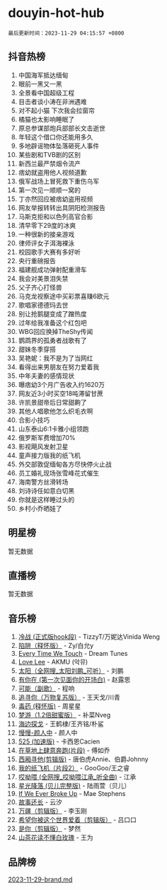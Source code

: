 # douyin-hot-hub

`最后更新时间：2023-11-29 04:15:57 +0800`

## 抖音热榜

1. 中国海军抵达缅甸
1. 眼前一黑又一黑
1. 全景看中国超级工程
1. 目击者谈小涛在非洲遇难
1. 对不起小猫 下次我会拉窗帘
1. 橘猫也太影响睡眠了
1. 原总参谋部炮兵部部长文击逝世
1. 年轻这个借口你还能用多久
1. 多地辟谣物体坠落砸死人事件
1. 某些剧和TVB剧的区别
1. 新西兰最严禁烟令流产
1. 痞幼就盗用他人视频道歉
1. 俄军战场上冒死救下重伤乌军
1. 第一次见一顺顺一窝的
1. 丁亦然回应被痞幼盗用视频
1. 网友举报转转出具阴阳检测报告
1. 马斯克拒和以色列高官合影
1. 清早零下29度的冰爽
1. 一种很新的接亲游戏
1. 律师评女子洱海裸泳
1. 校园歌手大赛有多好听
1. 央行重磅报告
1. 福建舰成功弹射配重滑车
1. 我会对美景泪失禁
1. 父子齐心打怪兽
1. 马克龙视察途中买彩票喜赚6欧元
1. 歌唱家德德玛去世
1. 别让抢鹅腿变成了蹭热度
1. 过年给我准备这个红包吧
1. WBG回应换掉TheShy传闻
1. 鹦鹉界的孤勇者战歌有了
1. 甜妹冬季穿搭
1. 吴艳妮：我不是为了当网红
1. 看得出来男朋友在努力爱着我
1. 中年夫妻的感情现状
1. 曝痞幼3个月广告收入约1620万
1. 网友近3小时买空18吨滞留甘蔗
1. 许凯景甜帝后日常甜齁了
1. 其他人唱歌他怎么织毛衣啊
1. 合影小技巧
1. 山东泰山6:1卡雅小组领跑
1. 俄罗斯军费增加70%
1. 影视飓风发射卫星
1. 童声接力版我的纸飞机
1. 外交部敦促缅甸各方尽快停火止战
1. 员工婚礼现场张雪峰花式催生
1. 海南警方丝滑转场
1. 刘诗诗任如意白切黑
1. 你就是这样睡过头的
1. 乡村小乔晒娃了

## 明星榜

暂无数据

## 直播榜

暂无数据

## 音乐榜

1. [冷战 (正式版hook段)](https://sf6-cdn-tos.douyinstatic.com/obj/tos-cn-ve-2774/oMuEoiBasWApEMVDgNiI8VAByNmwo5J0pyf8Yx) - TizzyT/万妮达Vinida Weng
1. [陷阱（释怀版）](https://sf3-cdn-tos.douyinstatic.com/obj/tos-cn-ve-2774/oE8C21LeZrzKLDFfQYgMzx4GAIHageG5IzayY7) - Zy/白允y
1. [Every Time We Touch](https://sf3-cdn-tos.douyinstatic.com/obj/tos-cn-ve-2774/ogN6lUKQeBBfEVhIOMikG1CcJjugxk1tztZyhP) - Dream Tunes
1. [Love Lee](https://sf6-cdn-tos.douyinstatic.com/obj/tos-cn-ve-2774/o05GbkJGbCBTdDnMtB0fwOYgkeZp23vrWQDQBS) - AKMU (악뮤)
1. [太阳（全网搜_太阳刘鹏_可听）](https://sf3-cdn-tos.douyinstatic.com/obj/tos-cn-ve-2774/ogWbyIQnlBFImVbeDocRdCIYtBHlbJXgfZMvgz) - 刘鹏
1. [有你在 (第一次见面你的开场白)](https://sf3-cdn-tos.douyinstatic.com/obj/tos-cn-ve-2774/oAthrQ3ClJBfI57uBoFEgNDYtNCZ0TSYQQfxQ0) - 赵露思
1. [可能（副歌）](https://sf6-cdn-tos.douyinstatic.com/obj/tos-cn-ve-2774/cde1731888894259b333569393c2fb51) - 程响
1. [追寻你（万物复苏版）](https://sf3-cdn-tos.douyinstatic.com/obj/tos-cn-ve-2774/oYeAZJsbjIDit9APmBg8u6uDUQnHmoCf3gbo74) - 王天戈/川青
1. [毒药 (释怀版)](https://sf3-cdn-tos.douyinstatic.com/obj/tos-cn-ve-2774/oYILMEAzspdZBIzy4frJNB8ZHPHWAhiwowd4Ad) - 周星星
1. [梦游（1.2倍甜蜜版）](https://sf3-cdn-tos.douyinstatic.com/obj/tos-cn-ve-2774/o4gyAUm8hwufoEABmwVIiQtHsFuGzAEEWtNMzo) - 补菜Nveg
1. [海边探戈](https://sf3-cdn-tos.douyinstatic.com/obj/tos-cn-ve-2774/os9gE0VQCGqt6VQkZDyBBYvfSDY0QFe3vVmubn) - 王鹤棣/王齐铭/朴鲨
1. [慢慢-颜人中](https://sf6-cdn-tos.douyinstatic.com/obj/tos-cn-ve-2774/ocjHNfBXdBxQNC8ZGAeoLMFTUgtBg8bkExunDC) - 颜人中
1. [525 (加速版)](https://sf3-cdn-tos.douyinstatic.com/obj/tos-cn-ve-2774/oIfKCtqfDyP8Vc9FpAPgWMyezT6LnDT1abRwGg) - 卡西恩Cacien
1. [在草地上肆意奔跑(片段)](https://sf3-cdn-tos.douyinstatic.com/obj/tos-cn-ve-2774/8831d494742f45dabdfa8adb8b817259) - 傅如乔
1. [西厢寻他(剪辑版)](https://sf3-cdn-tos.douyinstatic.com/obj/tos-cn-ve-2774/oUsAVfAQKlRNxEv5qxvIB8o5qmIWUcXbzJKJhw) - 唐伯虎Annie、伯爵Johnny
1. [我的纸飞机（片段2）](https://sf3-cdn-tos.douyinstatic.com/obj/tos-cn-ve-2774/oM2ZrKcg2CD5AeRB2gkeXOFB1IxAGJdZPazYHf) - GooGoo/王之睿
1. [哎呦喂 (全网搜_哎呦喂江承_听全曲)](https://sf6-cdn-tos.douyinstatic.com/obj/tos-cn-ve-2774/o0uEo63ECfIFdmwKF5HMzF1FCfItHEagDDeCAL) - 江承
1. [星光降落 (贝儿完整版)](https://sf6-cdn-tos.douyinstatic.com/obj/tos-cn-ve-2774/okwB9hAwyAtsFFkFBzAX1hOOfQuIoMNs0W2Mwr) - 陆雨萱（贝儿）
1. [If We Ever Broke Up](https://sf6-cdn-tos.douyinstatic.com/obj/tos-cn-ve-2774/o8onj5HDk0ImtBmO0URBfeyCDXQJMYkQ1gb8Zy) - Mae Stephens
1. [故事还长](https://sf3-cdn-tos.douyinstatic.com/obj/tos-cn-ve-2774/30a26758c8594f0ab81ac675c33ee2c5) - 云汐
1. [万疆（剪辑版）](https://sf6-cdn-tos.douyinstatic.com/obj/tos-cn-ve-2774/ooG7oVgFlDTelKCjCsTTobQvbdtj1BBQXnfZd8) - 李玉刚
1. [希望你被这个世界爱着（剪辑版）](https://sf3-cdn-tos.douyinstatic.com/obj/tos-cn-ve-2774/oo4H3BfEygN7l7bQaMBOZHCQ1eI4FqtED5skQ2) - 吕口口
1. [是你（剪辑版）](https://sf6-cdn-tos.douyinstatic.com/obj/tos-cn-ve-2774/46019dae783c4c969944217fe1cfafc4) - 梦然
1. [山茶花读不懂白玫瑰](https://sf3-cdn-tos.douyinstatic.com/obj/tos-cn-ve-2774/osfn8B7DktrRHEPJgPCfDbw7QDQEkwC16BxZg9) - 王为

## 品牌榜

[2023-11-29-brand.md](2023-11-29-brand.md)

